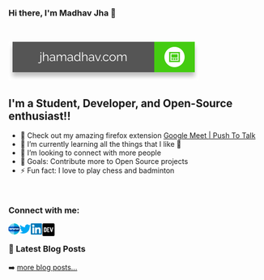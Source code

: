 ### Hi there, I'm Madhav Jha 👋
<br>

[![Website](./media/website.svg)](https://jhamadhav.com) 

## I'm a Student, Developer, and Open-Source enthusiast!!

- 🔭 Check out my amazing firefox extension [Google Meet | Push To Talk](https://addons.mozilla.org/en-US/firefox/addon/google-push-to-talk/)
- 🌱 I’m currently learning all the things that I like 🤣
- 👯 I’m looking to connect with more people
- 🥅 Goals: Contribute more to Open Source projects
- ⚡ Fun fact: I love to play chess and badminton

<br>

### Connect with me:

[<img align="left" alt="jhamadhav.com" width="22px" src="./media/logos/website.svg" />](https://jhamadhav.com)
[<img align="left" alt="jhamadhav28 | Twitter" width="22px" src="./media/logos/twitter.svg" />](https://twitter.com/jhamadhav28)
[<img align="left" alt="jhamadhav | LinkedIn" width="22px" src="./media/logos/linkedin.svg" />](https://www.linkedin.com/in/jhamadhav/)
[<img align="left" alt="jhamadhav | LinkedIn" width="26px" src="./media/logos/dev.svg" />](https://dev.to/jhamadhav/)

<br />

### 📕 Latest Blog Posts

<!-- BLOG-POST-LIST:START -->

<!-- BLOG-POST-LIST:END -->

➡️ [more blog posts...](https://dev.to/jhamadhav/)
